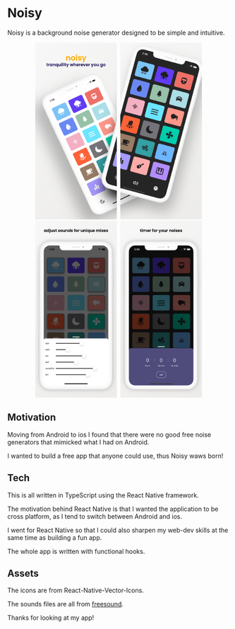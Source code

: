 # Noisy

Noisy is a background noise generator designed to be simple and intuitive. 

<p align="center">
    <kbd>
        <img height=400  src="assets/screens/screenshot_0.png">
        <img height=400 src="assets/screens/screenshot_1.png">
        <img height=400 src="assets/screens/screenshot_2.png">
        <img height=400 src="assets/screens/screenshot_3.png">
    </kbd>
</p>

## Motivation

Moving from Android to ios I found that there were no good free noise generators that mimicked what I had on Android. 

I wanted to build a free app that anyone could use, thus Noisy waws born! 

## Tech

This is all written in TypeScript using the React Native framework.

The motivation behind React Native is that I wanted the application to be cross platform, as I tend to switch between Android and ios.

I went for React Native so that I could also sharpen my web-dev skills at the same time as building a fun app. 

The whole app is written with functional hooks.

## Assets 

The icons are from React-Native-Vector-Icons.

The sounds files are all from [freesound](https://freesound.org/). 

Thanks for looking at my app!